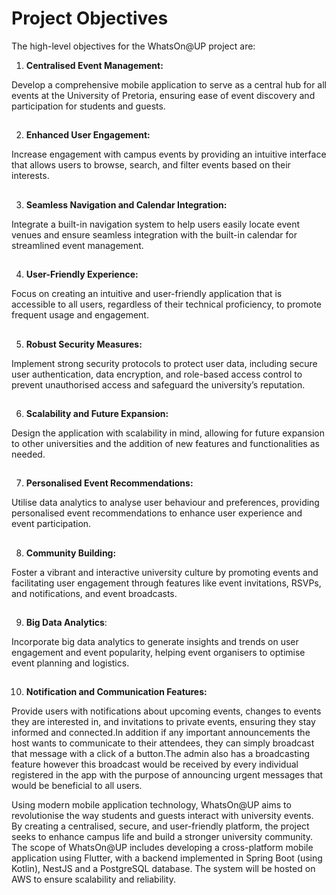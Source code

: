 # Project Objectives

The high-level objectives for the WhatsOn@UP project are:

1. **Centralised Event Management:**

Develop a comprehensive mobile application to serve as a central hub for all events at the University of Pretoria, ensuring ease of event discovery and participation for students and guests.
##
2. **Enhanced User Engagement:**

Increase engagement with campus events by providing an intuitive interface that allows users to browse, search, and filter events based on their interests.
##
3. **Seamless Navigation and Calendar Integration:**

Integrate a built-in navigation system to help users easily locate event venues and ensure seamless integration with the built-in calendar for streamlined event management.
##
4. **User-Friendly Experience:**

Focus on creating an intuitive and user-friendly application that is accessible to all users, regardless of their technical proficiency, to promote frequent usage and engagement.
##
5. **Robust Security Measures:**

Implement strong security protocols to protect user data, including secure user authentication, data encryption, and role-based access control to prevent unauthorised access and safeguard the university’s reputation.
##
6. **Scalability and Future Expansion:**

Design the application with scalability in mind, allowing for future expansion to other universities and the addition of new features and functionalities as needed.
##
7. **Personalised Event Recommendations:**

Utilise data analytics to analyse user behaviour and preferences, providing personalised event recommendations to enhance user experience and event participation.
##
8. **Community Building:**

Foster a vibrant and interactive university culture by promoting events and facilitating user engagement through features like event invitations, RSVPs, and notifications, and event broadcasts.
##
9. **Big Data Analytics**:

Incorporate big data analytics to generate insights and trends on user engagement and event popularity, helping event organisers to optimise event planning and logistics.
##
   
10. **Notification and Communication Features:**

Provide users with notifications about upcoming events, changes to events they are interested in, and invitations to private events, ensuring they stay informed and connected.In addition if any important announcements the host wants to communicate to their attendees, they can simply broadcast that message with a click of a button.The admin also has a broadcasting feature however this broadcast would be received by every individual registered in the app with the purpose of announcing urgent messages that would be beneficial to all users.  

Using modern mobile application technology, WhatsOn@UP aims to revolutionise the way students and guests interact with university events. By creating a centralised, secure, and user-friendly platform, the project seeks to enhance campus life and build a stronger university community. The scope of WhatsOn@UP includes developing a cross-platform mobile application using Flutter, with a backend implemented in Spring Boot (using Kotlin), NestJS  and a PostgreSQL database. The system will be hosted on  AWS to ensure scalability and reliability.

